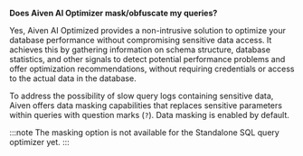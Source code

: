 **Does Aiven AI Optimizer mask/obfuscate my queries?**

Yes, Aiven AI Optimized provides a non-intrusive solution to optimize your
database performance without compromising sensitive data access.
It achieves this by gathering information on schema structure, database statistics, and
other signals to detect potential performance problems and offer optimization
recommendations, without requiring credentials or access to the actual data in
the database.

To address the possibility of slow query logs containing sensitive data, Aiven
offers data masking capabilities that replaces sensitive parameters within
queries with question marks (`?`). Data masking is enabled by default.

:::note
The masking option is not available for
the Standalone SQL query optimizer yet.
:::

